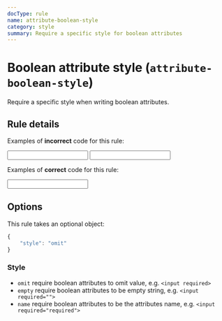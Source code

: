 ```yaml
---
docType: rule
name: attribute-boolean-style
category: style
summary: Require a specific style for boolean attributes
---
```


# Boolean attribute style (`attribute-boolean-style`)

Require a specific style when writing boolean attributes.

## Rule details

Examples of **incorrect** code for this rule:

<validate name="incorrect" rules="attribute-boolean-style">
    <input required="">
    <input required="required">
</validate>

Examples of **correct** code for this rule:

<validate name="correct" rules="attribute-boolean-style">
    <input required>
</validate>

## Options

This rule takes an optional object:

```javascript
{
	"style": "omit"
}
```

### Style

- `omit` require boolean attributes to omit value, e.g. `<input required>`
- `empty` require boolean attributes to be empty string, e.g. `<input required="">`
- `name` require boolean attributes to be the attributes name, e.g. `<input required="required">`
